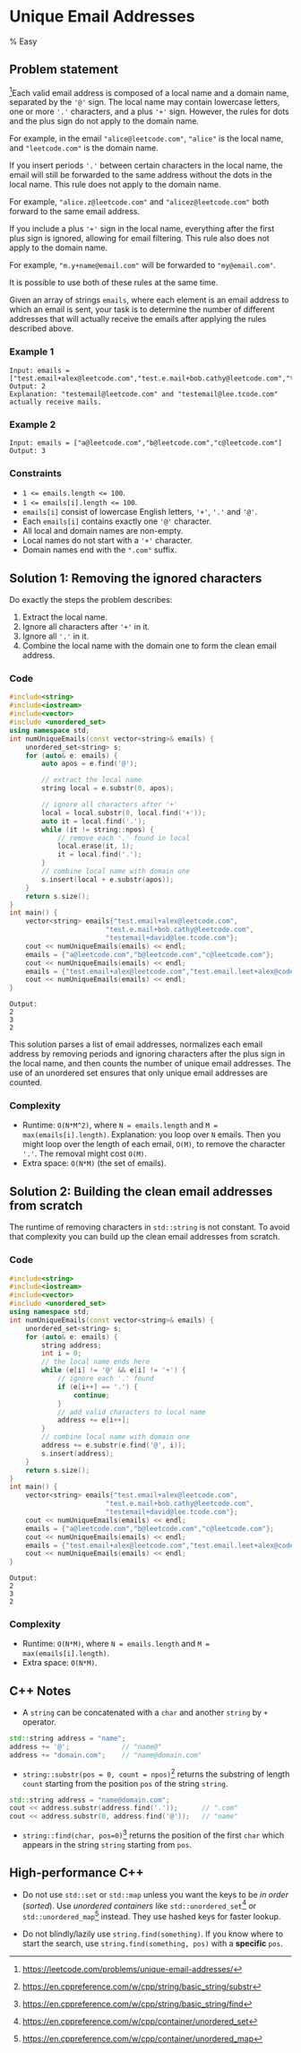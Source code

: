 # Unique Email Addresses
% Easy
## Problem statement

[^url]Each valid email address is composed of a local name and a domain name, separated by the `'@'` sign. The local name may contain lowercase letters, one or more `'.'` characters, and a plus `'+'` sign. However, the rules for dots and the plus sign do not apply to the domain name.

For example, in the email `"alice@leetcode.com"`, `"alice"` is the local name, and `"leetcode.com"` is the domain name.

If you insert periods `'.'` between certain characters in the local name, the email will still be forwarded to the same address without the dots in the local name. This rule does not apply to the domain name.

For example, `"alice.z@leetcode.com"` and `"alicez@leetcode.com"` both forward to the same email address.

If you include a plus `'+'` sign in the local name, everything after the first plus sign is ignored, allowing for email filtering. This rule also does not apply to the domain name.

For example, `"m.y+name@email.com"` will be forwarded to `"my@email.com"`.

It is possible to use both of these rules at the same time.

Given an array of strings `emails`, where each element is an email address to which an email is sent, your task is to determine the number of different addresses that will actually receive the emails after applying the rules described above.

[^url]: https://leetcode.com/problems/unique-email-addresses/ 

### Example 1
```text
Input: emails = ["test.email+alex@leetcode.com","test.e.mail+bob.cathy@leetcode.com","testemail+david@lee.tcode.com"]
Output: 2
Explanation: "testemail@leetcode.com" and "testemail@lee.tcode.com" actually receive mails.
```

### Example 2
```text
Input: emails = ["a@leetcode.com","b@leetcode.com","c@leetcode.com"]
Output: 3
``` 

### Constraints

* `1 <= emails.length <= 100`.
* `1 <= emails[i].length <= 100`.
* `emails[i]` consist of lowercase English letters, `'+'`, `'.'` and `'@'`.
* Each `emails[i]` contains exactly one `'@'` character.
* All local and domain names are non-empty.
* Local names do not start with a `'+'` character.
* Domain names end with the `".com"` suffix.

## Solution 1: Removing the ignored characters
Do exactly the steps the problem describes:

1. Extract the local name.
2. Ignore all characters after `'+'` in it.
3. Ignore all `'.'` in it.
4. Combine the local name with the domain one to form the clean email address.

### Code
```cpp
#include<string>
#include<iostream>
#include<vector>
#include <unordered_set>
using namespace std;
int numUniqueEmails(const vector<string>& emails) {
    unordered_set<string> s;
    for (auto& e: emails) {
        auto apos = e.find('@');

        // extract the local name
        string local = e.substr(0, apos);

        // ignore all characters after '+'
        local = local.substr(0, local.find('+'));   
        auto it = local.find('.');
        while (it != string::npos) {
            // remove each '.' found in local
            local.erase(it, 1);
            it = local.find('.');
        }
        // combine local name with domain one
        s.insert(local + e.substr(apos));
    }
    return s.size();
}
int main() {
    vector<string> emails{"test.email+alex@leetcode.com",
                        "test.e.mail+bob.cathy@leetcode.com",
                        "testemail+david@lee.tcode.com"};
    cout << numUniqueEmails(emails) << endl;
    emails = {"a@leetcode.com","b@leetcode.com","c@leetcode.com"};
    cout << numUniqueEmails(emails) << endl;
    emails = {"test.email+alex@leetcode.com","test.email.leet+alex@code.com"};
    cout << numUniqueEmails(emails) << endl;
}
```
```text
Output:
2
3
2
```

This solution parses a list of email addresses, normalizes each email address by removing periods and ignoring characters after the plus sign in the local name, and then counts the number of unique email addresses. The use of an unordered set ensures that only unique email addresses are counted.

### Complexity
* Runtime: `O(N*M^2)`, where `N = emails.length` and `M = max(emails[i].length)`. Explanation: you loop over `N` emails. Then you might loop over the length of each email, `O(M)`, to remove the character `'.'`. The removal might cost `O(M)`.
* Extra space: `O(N*M)` (the set of emails).

## Solution 2: Building the clean email addresses from scratch
The runtime of removing characters in `std::string` is not constant. To avoid that complexity you can build up the clean email addresses from scratch.

### Code
```cpp
#include<string>
#include<iostream>
#include<vector>
#include <unordered_set>
using namespace std;
int numUniqueEmails(const vector<string>& emails) {
    unordered_set<string> s;
    for (auto& e: emails) {
        string address; 
        int i = 0;
        // the local name ends here
        while (e[i] != '@' && e[i] != '+') {
            // ignore each '.' found
            if (e[i++] == '.') {
                continue;
            }
            // add valid characters to local name
            address += e[i++];                  
        }
        // combine local name with domain one
        address += e.substr(e.find('@', i));    
        s.insert(address);
    }        
    return s.size();
}
int main() {
    vector<string> emails{"test.email+alex@leetcode.com",
                        "test.e.mail+bob.cathy@leetcode.com",
                        "testemail+david@lee.tcode.com"};
    cout << numUniqueEmails(emails) << endl;
    emails = {"a@leetcode.com","b@leetcode.com","c@leetcode.com"};
    cout << numUniqueEmails(emails) << endl;
    emails = {"test.email+alex@leetcode.com","test.email.leet+alex@code.com"};
    cout << numUniqueEmails(emails) << endl;
}
```
```text
Output:
2
3
2
```

### Complexity

* Runtime: `O(N*M)`, where `N = emails.length` and `M = max(emails[i].length)`.
* Extra space: `O(N*M)`.

## C++ Notes

* A `string` can be concatenated with a `char` and another `string` by `+` operator.

```cpp
std::string address = "name";
address += '@';             // "name@"
address += "domain.com";    // "name@domain.com"
```
* `string::substr(pos = 0, count = npos)`[^subs] returns the substring of length `count` starting from the position `pos` of the string `string`.

[^subs]: https://en.cppreference.com/w/cpp/string/basic_string/substr

```cpp
std::string address = "name@domain.com";
cout << address.substr(address.find('.'));      // ".com"
cout << address.substr(0, address.find('@'));   // "name"
```

* `string::find(char, pos=0)`[^find] returns the position of the first `char` which appears in the string `string` starting from `pos`.

[^find]: https://en.cppreference.com/w/cpp/string/basic_string/find

## High-performance C++

* Do not use `std::set` or `std::map` unless you want the keys to be *in order* (*sorted*). Use *unordered containers* like `std::unordered_set`[^uset] or `std::unordered_map`[^umap] instead. They use hashed keys for faster lookup.

* Do not blindly/lazily use `string.find(something)`. If you know where to start the search, use `string.find(something, pos)` with a **specific** `pos`.

[^uset]: https://en.cppreference.com/w/cpp/container/unordered_set

[^umap]: https://en.cppreference.com/w/cpp/container/unordered_map